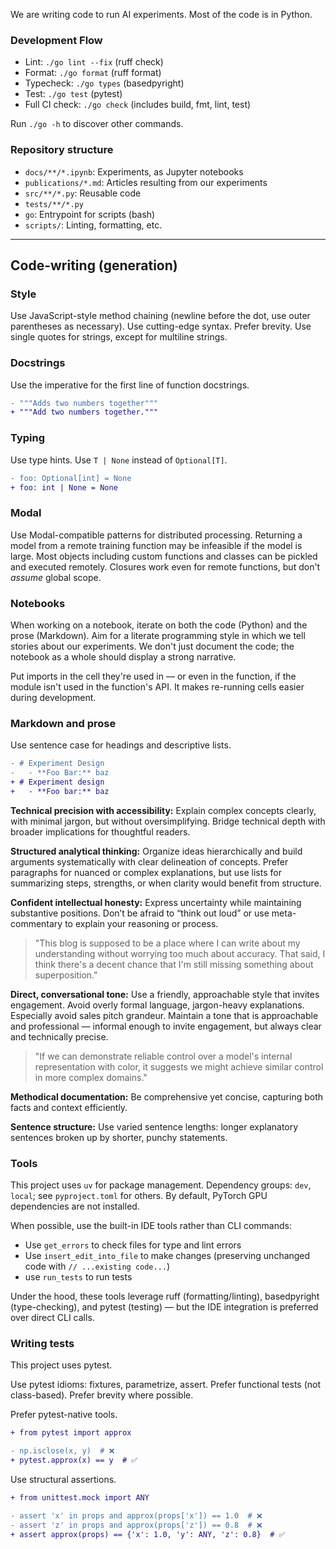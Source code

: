 We are writing code to run AI experiments. Most of the code is in Python.

### Development Flow
- Lint: `./go lint --fix` (ruff check)
- Format: `./go format` (ruff format)
- Typecheck: `./go types` (basedpyright)
- Test: `./go test` (pytest)
- Full CI check: `./go check` (includes build, fmt, lint, test)

Run `./go -h` to discover other commands.

### Repository structure
- `docs/**/*.ipynb`: Experiments, as Jupyter notebooks
- `publications/*.md`: Articles resulting from our experiments
- `src/**/*.py`: Reusable code
- `tests/**/*.py`
- `go`: Entrypoint for scripts (bash)
- `scripts/`: Linting, formatting, etc.


---

## Code-writing (generation)

### Style

Use JavaScript-style method chaining (newline before the dot, use outer parentheses as necessary).
Use cutting-edge syntax.
Prefer brevity.
Use single quotes for strings, except for multiline strings.

### Docstrings

Use the imperative for the first line of function docstrings.

```diff
- """Adds two numbers together"""
+ """Add two numbers together."""
```

### Typing

Use type hints.
Use `T | None` instead of `Optional[T]`.

```diff
- foo: Optional[int] = None
+ foo: int | None = None
```

### Modal

Use Modal-compatible patterns for distributed processing.
Returning a model from a remote training function may be infeasible if the model is large.
Most objects including custom functions and classes can be pickled and executed remotely.
Closures work even for remote functions, but don't _assume_ global scope.

### Notebooks

When working on a notebook, iterate on both the code (Python) and the prose (Markdown). Aim for a literate programming style in which we tell stories about our experiments. We don't just document the code; the notebook as a whole should display a strong narrative.

Put imports in the cell they're used in — or even in the function, if the module isn't used in the function's API. It makes re-running cells easier during development.

### Markdown and prose

Use sentence case for headings and descriptive lists.

```patch
- # Experiment Design
-   - **Foo Bar:** baz
+ # Experiment design
+   - **Foo bar:** baz
```

**Technical precision with accessibility:** Explain complex concepts clearly, with minimal jargon, but without oversimplifying. Bridge technical depth with broader implications for thoughtful readers.

**Structured analytical thinking:** Organize ideas hierarchically and build arguments systematically with clear delineation of concepts. Prefer paragraphs for nuanced or complex explanations, but use lists for summarizing steps, strengths, or when clarity would benefit from structure.

**Confident intellectual honesty:** Express uncertainty while maintaining substantive positions. Don’t be afraid to “think out loud” or use meta-commentary to explain your reasoning or process.

> "This blog is supposed to be a place where I can write about my understanding without worrying too much about accuracy. That said, I think there's a decent chance that I'm still missing something about superposition."

**Direct, conversational tone:** Use a friendly, approachable style that invites engagement. Avoid overly formal language, jargon-heavy explanations. Especially avoid sales pitch grandeur. Maintain a tone that is approachable and professional — informal enough to invite engagement, but always clear and technically precise.

> "If we can demonstrate reliable control over a model's internal representation with color, it suggests we might achieve similar control in more complex domains."

**Methodical documentation:** Be comprehensive yet concise, capturing both facts and context efficiently.

**Sentence structure:** Use varied sentence lengths: longer explanatory sentences broken up by shorter, punchy statements.

### Tools

This project uses `uv` for package management. Dependency groups: `dev`, `local`; see `pyproject.toml` for others. By default, PyTorch GPU dependencies are not installed.

When possible, use the built-in IDE tools rather than CLI commands:
- Use `get_errors` to check files for type and lint errors
- Use `insert_edit_into_file` to make changes (preserving unchanged code with `// ...existing code...`)
- use `run_tests` to run tests

Under the hood, these tools leverage ruff (formatting/linting), basedpyright (type-checking), and pytest (testing) — but the IDE integration is preferred over direct CLI calls.

### Writing tests

This project uses pytest.

Use pytest idioms: fixtures, parametrize, assert.
Prefer functional tests (not class-based).
Prefer brevity where possible.

Prefer pytest-native tools.

```diff
+ from pytest import approx

- np.isclose(x, y)  # ❌
+ pytest.approx(x) == y  # ✅
```

Use structural assertions.

```diff
+ from unittest.mock import ANY

- assert 'x' in props and approx(props['x']) == 1.0  # ❌
- assert 'z' in props and approx(props['z']) == 0.8  # ❌
+ assert approx(props) == {'x': 1.0, 'y': ANY, 'z': 0.8}  # ✅
```
